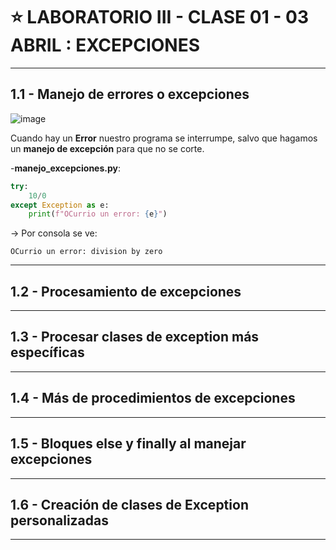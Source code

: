 # :star: LABORATORIO III - CLASE 01 - 03 ABRIL : EXCEPCIONES


---

## 1.1 - Manejo de errores o excepciones

![image](https://user-images.githubusercontent.com/72580574/229650426-d58f7268-ee7d-47e9-86a3-49b22376278d.png)

Cuando hay un **Error** nuestro programa se interrumpe, salvo que hagamos un **manejo de excepción** para que no se corte.

-**manejo_excepciones.py**:

```Python
try:
    10/0
except Exception as e:
    print(f"OCurrio un error: {e}")
```

-> Por consola se ve:

```
OCurrio un error: division by zero
```


---

## 1.2 -  Procesamiento de excepciones

---

## 1.3 - Procesar clases de exception más específicas

---

## 1.4 - Más de procedimientos de excepciones

---

## 1.5 - Bloques else y finally al manejar excepciones

---

## 1.6 - Creación de clases de Exception personalizadas

---
